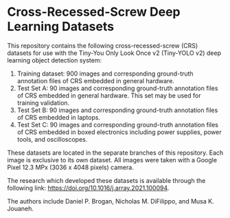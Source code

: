 # Cross-Recessed-Screw Deep Learning Datasets
This repository contains the following cross-recessed-screw (CRS) datasets for use with the Tiny-You Only Look Once v2 (Tiny-YOLO v2) deep learning object detection system:

1) Training dataset: 900 images and corresponding ground-truth annotation files of CRS embedded in general hardware.
2) Test Set A: 90 images and corresponding ground-truth annotation files of CRS embedded in general hardware. This set may be used for training validation.
3) Test Set B: 90 images and corresponding ground-truth annotation files of CRS embedded in laptops.
4) Test Set C: 90 images and corresponding ground-truth annotation files of CRS embedded in boxed electronics including power supplies, power tools, and oscilloscopes.

These datasets are located in the separate branches of this repository. Each image is exclusive to its own dataset. All images were taken with a Google Pixel 12.3 MPx (3036 x 4048 pixels) camera.

The research which developed these datasets is available through the following link: https://doi.org/10.1016/j.array.2021.100094.

The authors include Daniel P. Brogan, Nicholas M. DiFilippo, and Musa K. Jouaneh.
